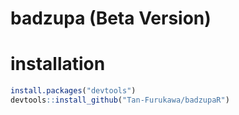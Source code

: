 # badzupa (Beta Version)

# installation
```r
install.packages("devtools")
devtools::install_github("Tan-Furukawa/badzupaR")
```
